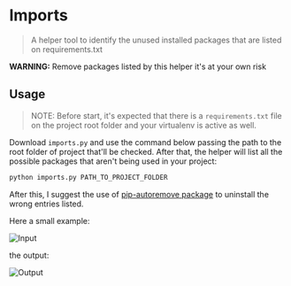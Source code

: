 # Imports
> A helper tool to identify the unused installed packages that are listed on requirements.txt

__WARNING:__ Remove packages listed by this helper it's at your own risk

## Usage

> NOTE: Before start, it's expected that there is a `requirements.txt` file on the project root folder and your virtualenv is active as well.

Download `imports.py` and use the command below passing the path to the root folder of project that'll be checked. After that, the helper will list all the possible packages that aren't being used in your project:

```python
python imports.py PATH_TO_PROJECT_FOLDER
```

After this, I suggest the use of [pip-autoremove package](https://github.com/invl/pip-autoremove) to uninstall the wrong entries listed.


Here a small example:

![Input](https://github.com/joaopcanario/imports/blob/master/media/entry.png)

the output:

![Output](https://github.com/joaopcanario/imports/blob/master/media/output.png)
